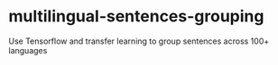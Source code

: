 # multilingual-sentences-grouping
Use Tensorflow and transfer learning to group sentences across 100+ languages
